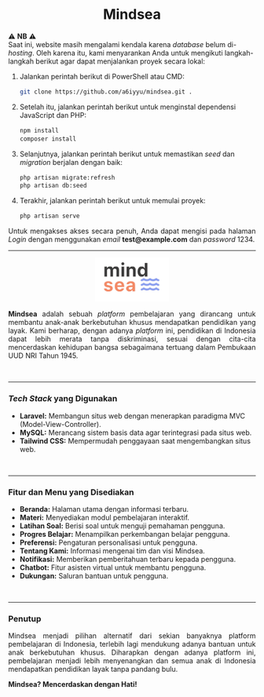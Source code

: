 <h1 align="center">Mindsea</h1>

⚠️ **NB** ⚠️  
Saat ini, website masih mengalami kendala karena _database_ belum di-_hosting_. Oleh karena itu, kami menyarankan Anda untuk mengikuti langkah-langkah berikut agar dapat menjalankan proyek secara lokal:

1. Jalankan perintah berikut di PowerShell atau CMD:
    ```bash
    git clone https://github.com/a6iyyu/mindsea.git .
    ```
2. Setelah itu, jalankan perintah berikut untuk menginstal dependensi JavaScript dan PHP:
    ```bash
    npm install
    composer install
    ```
3. Selanjutnya, jalankan perintah berikut untuk memastikan _seed_ dan _migration_ berjalan dengan baik:
    ```bash
    php artisan migrate:refresh
    php artisan db:seed
    ```
4. Terakhir, jalankan perintah berikut untuk memulai proyek:
    ```bash
    php artisan serve
    ```

<p align="justify">
Untuk mengakses akses secara penuh, Anda dapat mengisi pada halaman <i>Login</i> dengan menggunakan <i>email</i> <b>test@example.com</b> dan <i>password</i> 1234.
</p>

---

<p align="center">
<img src="https://github.com/a6iyyu/mindsea/blob/main/public/favicon.ico" alt="Logo" width="150" />
</p>

<p align="justify">
<strong>Mindsea</strong> adalah sebuah <i>platform</i> pembelajaran yang dirancang untuk membantu anak-anak berkebutuhan khusus mendapatkan pendidikan yang layak. Kami berharap, dengan adanya <i>platform</i> ini, pendidikan di Indonesia dapat lebih merata tanpa diskriminasi, sesuai dengan cita-cita mencerdaskan kehidupan bangsa sebagaimana tertuang dalam Pembukaan UUD NRI Tahun 1945.
</p>

<br />

---

### _Tech Stack_ yang Digunakan

-   **Laravel:** Membangun situs web dengan menerapkan paradigma MVC (Model-View-Controller).
-   **MySQL:** Merancang sistem basis data agar terintegrasi pada situs web.
-   **Tailwind CSS:** Mempermudah penggayaan saat mengembangkan situs web.

<br />

---

### Fitur dan Menu yang Disediakan

-   **Beranda:** Halaman utama dengan informasi terbaru.
-   **Materi:** Menyediakan modul pembelajaran interaktif.
-   **Latihan Soal:** Berisi soal untuk menguji pemahaman pengguna.
-   **Progres Belajar:** Menampilkan perkembangan belajar pengguna.
-   **Preferensi:** Pengaturan personalisasi untuk pengguna.
-   **Tentang Kami:** Informasi mengenai tim dan visi Mindsea.
-   **Notifikasi:** Memberikan pemberitahuan terbaru kepada pengguna.
-   **Chatbot:** Fitur asisten virtual untuk membantu pengguna.
-   **Dukungan:** Saluran bantuan untuk pengguna.

<br />

---

### Penutup

<p align="justify">
Mindsea menjadi pilihan alternatif dari sekian banyaknya platform pembelajaran di Indonesia, terlebih lagi mendukung adanya bantuan untuk anak berkebutuhan khusus. Diharapkan dengan adanya platform ini, pembelajaran menjadi lebih menyenangkan dan semua anak di Indonesia mendapatkan pendidikan layak tanpa pandang bulu.
</p>

**Mindsea? Mencerdaskan dengan Hati!**
